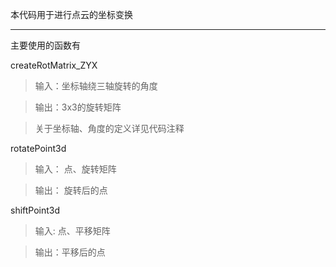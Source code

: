 本代码用于进行点云的坐标变换

---------------------------------------

主要使用的函数有

createRotMatrix_ZYX
> 输入：坐标轴绕三轴旋转的角度

> 输出：3x3的旋转矩阵

> 关于坐标轴、角度的定义详见代码注释


rotatePoint3d
> 输入： 点、旋转矩阵

>输出： 旋转后的点


shiftPoint3d
> 输入: 点、平移矩阵

> 输出：平移后的点